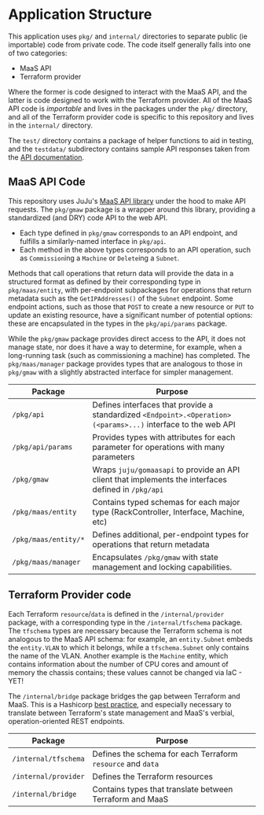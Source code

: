 # Application Structure

This application uses `pkg/` and `internal/` directories to separate public (ie importable) code from private code. The code itself generally falls into one of two categories:

- MaaS API
- Terraform provider

Where the former is code designed to interact with the MaaS API, and the latter is code designed to work with the Terraform provider. All of the MaaS API code is _importable_ and lives in the packages under the `pkg/` directory, and all of the Terraform provider code is specific to this repository and lives in the `internal/` directory.

The `test/` directory contains a package of helper functions to aid in testing, and the `testdata/` subdirectory contains sample API responses taken from the [API documentation](https://maas.io/docs/api).

## MaaS API Code

This repository uses JuJu's [MaaS API library](https://github.com/juju/gomaasapi) under the hood to make API requests. The `pkg/gmaw` package is a wrapper around this library, providing a standardized (and DRY) code API to the web API.

- Each type defined in `pkg/gmaw` corresponds to an API endpoint, and fulfills a similarly-named interface in `pkg/api`.
- Each method in the above types corresponds to an API operation, such as `Commission`ing a `Machine` or `Delete`ing a `Subnet`.

Methods that call operations that return data will provide the data in a structured format as defined by their corresponding type in `pkg/maas/entity`, with per-endpoint subpackages for operations that return metadata such as the `GetIPAddresses()` of the `Subnet` endpoint. Some endpoint actions, such as those that `POST` to create a new resource or `PUT` to update an existing resource, have a significant number of potential options: these are encapsulated in the types in the `pkg/api/params` package.

While the `pkg/gmaw` package provides direct access to the API, it does not manage state, nor does it have a way to determine, for example, when a long-running task (such as commissioning a machine) has completed. The `pkg/maas/manager` package provides types that are analogous to those in `pkg/gmaw` with a slightly abstracted interface for simpler management.

| Package | Purpose |
| ------- | ------- |
| `/pkg/api` | Defines interfaces that provide a standardized `<Endpoint>.<Operation>(<params>...)` interface to the web API
| `/pkg/api/params` | Provides types with attributes for each parameter for operations with many parameters
| `/pkg/gmaw` | Wraps `juju/gomaasapi` to provide an API client that implements the interfaces defined in `/pkg/api`
| `/pkg/maas/entity` | Contains typed schemas for each major type (RackController, Interface, Machine, etc)
| `/pkg/maas/entity/*` | Defines additional, per-endpoint types for operations that return metadata
| `/pkg/maas/manager` | Encapsulates `/pkg/gmaw` with state management and locking capabilities.

## Terraform Provider code

Each Terraform `resource`/`data` is defined in the `/internal/provider` package, with a corresponding type in the `/internal/tfschema` package. The `tfschema` types are necessary because the Terraform schema is not analogous to the MaaS API schema: for example, an `entity.Subnet` embeds the `entity.VLAN` to which it belongs, while a `tfschema.Subnet` only contains the name of the VLAN. Another example is the `Machine` entity, which contains information about the number of CPU cores and amount of memory the chassis contains; these values cannot be changed via IaC - YET!

The `/internal/bridge` package bridges the gap between Terraform and MaaS. This is a Hashicorp [best practice](https://www.terraform.io/docs/extend/writing-custom-providers.html#dedicated-upstream-libraries), and especially necessary to translate between Terraform's state management and MaaS's verbial, operation-oriented REST endpoints.

| Package | Purpose |
| ------- | ------- |
| `/internal/tfschema` | Defines the schema for each Terraform `resource` and `data`
| `/internal/provider` | Defines the Terraform resources
| `/internal/bridge` | Contains types that translate between Terraform and MaaS
